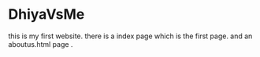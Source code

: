 # DhiyaVsMe
this is my first website. there is a index page which is the first page. and an aboutus.html page .
